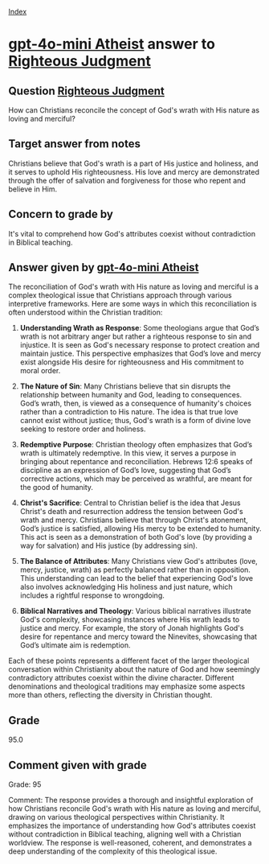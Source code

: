 
[Index](../../index.md)
# [gpt-4o-mini Atheist](../../answering_models/gpt-4o-mini_Atheist.md) answer to [Righteous Judgment](../../questions/Righteous_Judgment.md)

## Question [Righteous Judgment](../../questions/Righteous_Judgment.md)
How can Christians reconcile the concept of God's wrath with His nature as loving and merciful?

## Target answer from notes
Christians believe that God's wrath is a part of His justice and holiness, and it serves to uphold His righteousness. His love and mercy are demonstrated through the offer of salvation and forgiveness for those who repent and believe in Him.

## Concern to grade by
It's vital to comprehend how God's attributes coexist without contradiction in Biblical teaching.

## Answer given by [gpt-4o-mini Atheist](../../answering_models/gpt-4o-mini_Atheist.md)
The reconciliation of God's wrath with His nature as loving and merciful is a complex theological issue that Christians approach through various interpretive frameworks. Here are some ways in which this reconciliation is often understood within the Christian tradition:

1. **Understanding Wrath as Response**: Some theologians argue that God’s wrath is not arbitrary anger but rather a righteous response to sin and injustice. It is seen as God's necessary response to protect creation and maintain justice. This perspective emphasizes that God’s love and mercy exist alongside His desire for righteousness and His commitment to moral order.

2. **The Nature of Sin**: Many Christians believe that sin disrupts the relationship between humanity and God, leading to consequences. God’s wrath, then, is viewed as a consequence of humanity's choices rather than a contradiction to His nature. The idea is that true love cannot exist without justice; thus, God's wrath is a form of divine love seeking to restore order and holiness.

3. **Redemptive Purpose**: Christian theology often emphasizes that God’s wrath is ultimately redemptive. In this view, it serves a purpose in bringing about repentance and reconciliation. Hebrews 12:6 speaks of discipline as an expression of God’s love, suggesting that God’s corrective actions, which may be perceived as wrathful, are meant for the good of humanity.

4. **Christ's Sacrifice**: Central to Christian belief is the idea that Jesus Christ's death and resurrection address the tension between God's wrath and mercy. Christians believe that through Christ's atonement, God’s justice is satisfied, allowing His mercy to be extended to humanity. This act is seen as a demonstration of both God's love (by providing a way for salvation) and His justice (by addressing sin).

5. **The Balance of Attributes**: Many Christians view God's attributes (love, mercy, justice, wrath) as perfectly balanced rather than in opposition. This understanding can lead to the belief that experiencing God's love also involves acknowledging His holiness and just nature, which includes a rightful response to wrongdoing.

6. **Biblical Narratives and Theology**: Various biblical narratives illustrate God's complexity, showcasing instances where His wrath leads to justice and mercy. For example, the story of Jonah highlights God's desire for repentance and mercy toward the Ninevites, showcasing that God’s ultimate aim is redemption.

Each of these points represents a different facet of the larger theological conversation within Christianity about the nature of God and how seemingly contradictory attributes coexist within the divine character. Different denominations and theological traditions may emphasize some aspects more than others, reflecting the diversity in Christian thought.

## Grade
95.0

## Comment given with grade
Grade: 95

Comment: The response provides a thorough and insightful exploration of how Christians reconcile God's wrath with His nature as loving and merciful, drawing on various theological perspectives within Christianity. It emphasizes the importance of understanding how God's attributes coexist without contradiction in Biblical teaching, aligning well with a Christian worldview. The response is well-reasoned, coherent, and demonstrates a deep understanding of the complexity of this theological issue.
